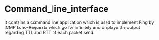 # Command_line_interface
It contains a command line application which is used to implement Ping by ICMP Echo-Requests which go for infinitely and displays the output regarding TTL and RTT of each packet send.
